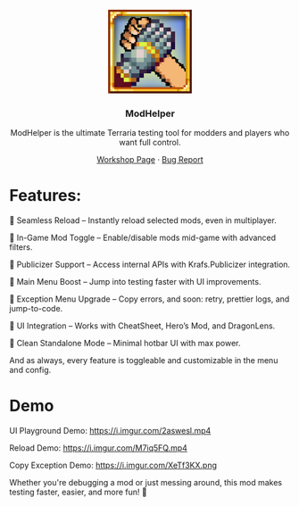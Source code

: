 <!-- PROJECT LOGO -->
<br />
<div align="center">
  <a href="https://steamcommunity.com/sharedfiles/filedetails/?id=3408391079">
    <img src="icon_workshop.png" alt="Logo" width="150">
  </a>

  <h3 align="center">ModHelper</h3>

ModHelper is the ultimate Terraria testing tool for modders and players who want full control.

  <p align="center">
    <a href="https://steamcommunity.com/sharedfiles/filedetails/?id=3408391079">Workshop Page</a>
    &middot;
    <a href="https://github.com/emyhrberg/ModHelper/issues?q=sort%3Aupdated-desc+is%3Aissue+is%3Aopen">Bug Report</a>
  </p>
</div>

# Features:

🔹 Seamless Reload – Instantly reload selected mods, even in multiplayer.

🔹 In-Game Mod Toggle – Enable/disable mods mid-game with advanced filters.

🔹 Publicizer Support – Access internal APIs with Krafs.Publicizer integration.

🔹 Main Menu Boost – Jump into testing faster with UI improvements.

🔹 Exception Menu Upgrade – Copy errors, and soon: retry, prettier logs, and jump-to-code.

🔹 UI Integration – Works with CheatSheet, Hero’s Mod, and DragonLens.

🔹 Clean Standalone Mode – Minimal hotbar UI with max power.

And as always, every feature is toggleable and customizable in the menu and config.

# Demo

UI Playground Demo:
https://i.imgur.com/2aswesl.mp4

Reload Demo:
https://i.imgur.com/M7iq5FQ.mp4

Copy Exception Demo:
https://i.imgur.com/XeTf3KX.png

Whether you're debugging a mod or just messing around, this mod makes testing faster, easier, and more fun! 🚀
